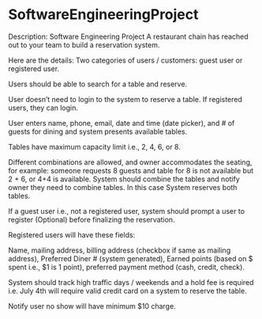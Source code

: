 # SoftwareEngineeringProject
Description:  Software Engineering Project
A restaurant chain has reached out to your team to build a reservation system. 

Here are the details:
Two categories of users / customers: guest user or registered user.

Users should be able to search for a table and reserve. 

User doesn’t need to login to the system to reserve a table. If registered users, they can login. 

User enters name, phone, email, date and time (date picker), and # of guests for dining and system presents available tables.

Tables have maximum capacity limit i.e., 2, 4, 6, or 8.

Different combinations are allowed, and owner accommodates the seating, for example: someone requests 8 guests and table for 8 is not available but 2 + 6, or 4+4 is available. System should combine the tables and notify owner they need to combine tables. In this case System reserves both tables.

If a guest user i.e., not a registered user, system should prompt a user to register (Optional) before finalizing the reservation.

Registered users will have these fields:

Name, mailing address, billing address (checkbox if same as mailing address), Preferred Diner # (system generated), Earned points (based on $ spent i.e., $1 is 1 point), preferred payment method (cash, credit, check).

System should track high traffic days / weekends and a hold fee is required i.e. July 4th will require valid credit card on a system to reserve the table.

Notify user no show will have minimum $10 charge.


